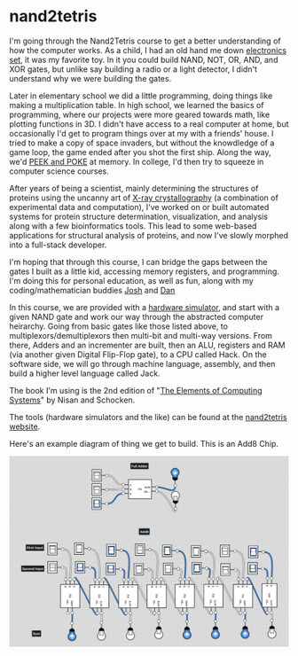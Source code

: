 # nand2tetris
I'm going through the Nand2Tetris course to get a better understanding of how the computer works. As a child, I had an old hand me down [electronics set](https://artsandculture.google.com/asset/play-set-educational-toy-100-in-1-electronic-project-kit-science-fair-radio-shack/IQEKIRax3CMwEA), it was my favorite toy. In it you could build NAND, NOT, OR, AND, and XOR gates, but unlike say building a radio or a light detector, I didn't understand why we were building the gates.

Later in elementary school we did a little programming, doing things like making a multiplication table. In high school, we learned the basics of programming, where our projects were more geared towards math, like plotting functions in 3D. I didn't have access to a real computer at home, but occasionally I'd get to program things over at my with a friends' house. I tried to make a copy of space invaders, but without the knowdledge of a game loop, the game ended after you shot the first ship. Along the way, we'd [PEEK and POKE](https://en.wikipedia.org/wiki/PEEK_and_POKE) at memory. In college, I'd then try to squeeze in computer science courses.

After years of being a scientist, mainly determining the structures of proteins using the uncanny art of [X-ray crystallography](https://en.wikipedia.org/wiki/X-ray_crystallography) (a combination of experimental data and computation), I've worked on or built automated systems for protein structure determination, visualization, and analysis along with a few bioinformatics tools. This lead to some web-based applications for structural analysis of proteins, and now I've slowly morphed into a full-stack developer.

I'm hoping that through this course, I can bridge the gaps between the gates I built as a little kid, accessing memory registers, and programming. I'm doing this for personal education, as well as fun, along with my coding/mathematician buddies [Josh](https://github.com/j127) and [Dan](https://github.com/philomathdan/Nand2Tetris)

In this course, we are provided with a [hardware simulator](https://www.nand2tetris.org/software), and start with a given NAND gate and work our way through the abstracted computer heirarchy. Going from basic gates like those listed above, to multiplexors/demultiplexors then multi-bit and multi-way versions. From there, Adders and an incrementer are built, then an ALU, registers and RAM (via another given Digital Flip-Flop gate), to a CPU called Hack. On the software side, we will go through machine language, assembly, and then build a higher level language called Jack.

The book I'm using is the 2nd edition of "[The Elements of Computing Systems](https://mitpress.mit.edu/books/elements-computing-systems-second-edition)" by Nisan and Schocken.

The tools (hardware simulators and the like) can be found at the [nand2tetris website](https://www.nand2tetris.org/).

Here's an example diagram of thing we get to build. This is an Add8 Chip.

!["Add8"](img/project-02.3-Add8.png )

